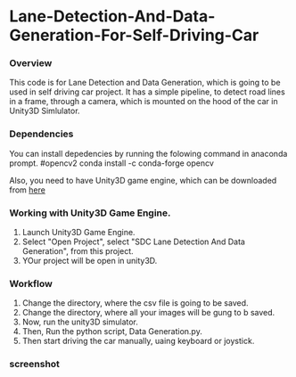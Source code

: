 # Lane-Detection-And-Data-Generation-For-Self-Driving-Car

### Overview
This code is for Lane Detection and Data Generation, which is going to be used in self driving car project.
It has a simple pipeline, to detect road lines in a frame, through a camera, which is mounted on the hood of the car in Unity3D Simlulator.

### Dependencies
You can install depedencies by running the folowing command in anaconda prompt.
#opencv2
conda install -c conda-forge opencv

Also, you need to have Unity3D game engine, which can be downloaded from [here](link)

### Working with Unity3D Game Engine.
1) Launch Unity3D Game Engine.
2) Select "Open Project", select "SDC Lane Detection And Data Generation", from this project.
3) YOur project will be open in unity3D.

### Workflow
1) Change the directory, where the csv file is going to be saved.
2) Change the directory, where all your images will be gung to b saved.
3) Now, run the unity3D simulator.
4) Then, Run the python script, Data Generation.py.
5) Then start driving the car manually, uaing keyboard or joystick.

### screenshot

